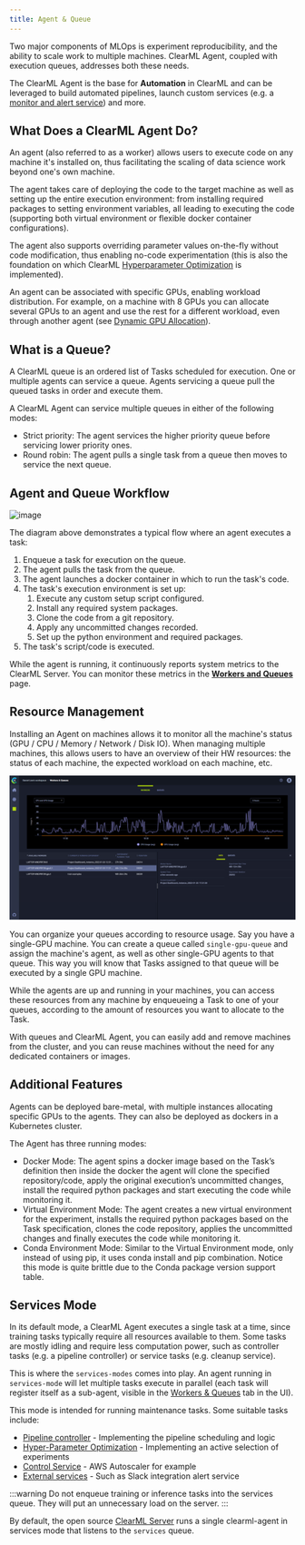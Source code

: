 ```yaml
---
title: Agent & Queue
---
```


Two major components of MLOps is experiment reproducibility, and the ability to scale work to multiple machines. ClearML Agent, 
coupled with execution queues, addresses both these needs. 

The ClearML Agent is the base for **Automation** in ClearML and can be leveraged to build automated pipelines, launch custom services 
(e.g. a [monitor and alert service](https://github.com/allegroai/clearml/tree/master/examples/services/monitoring)) and more.

## What Does a ClearML Agent Do?
An agent (also referred to as a worker) allows users to execute code on any machine it's installed on, thus facilitating the 
scaling of data science work beyond one's own machine.

The agent takes care of deploying the code to the target machine as well as setting up the entire execution environment: 
from installing required packages to setting environment variables, 
all leading to executing the code (supporting both virtual environment or flexible docker container configurations).

The agent also supports overriding parameter values on-the-fly without code modification, thus enabling no-code experimentation (this is also the foundation on which 
ClearML [Hyperparameter Optimization](hpo.md) is implemented).  

An agent can be associated with specific GPUs, enabling workload distribution. For example, on a machine with 8 GPUs you 
can allocate several GPUs to an agent and use the rest for a different workload, even through another agent (see [Dynamic GPU Allocation](../clearml_agent.md#dynamic-gpu-allocation)).   



## What is a Queue?

A ClearML queue is an ordered list of Tasks scheduled for execution. One or multiple agents can service a queue. 
Agents servicing a queue pull the queued tasks in order and execute them. 

A ClearML Agent can service multiple queues in either of the following modes: 

* Strict priority: The agent services the higher priority queue before servicing lower priority ones.
* Round robin: The agent pulls a single task from a queue then moves to service the next queue.

## Agent and Queue Workflow 

![image](../img/clearml_agent_flow_diagram.png)

The diagram above demonstrates a typical flow where an agent executes a task:  

1. Enqueue a task for execution on the queue.
1. The agent pulls the task from the queue.
1. The agent launches a docker container in which to run the task's code.
1. The task's execution environment is set up:
   1.  Execute any custom setup script configured.
   1.  Install any required system packages.
   1.  Clone the code from a git repository.
   1.  Apply any uncommitted changes recorded.
   1.  Set up the python environment and required packages.
1. The task's script/code is executed.  

While the agent is running, it continuously reports system metrics to the ClearML Server. You can monitor these metrics
in the [**Workers and Queues**](../webapp/webapp_workers_queues.md) page.  

## Resource Management
Installing an Agent on machines allows it to monitor all the machine's status (GPU / CPU / Memory / Network / Disk IO). 
When managing multiple machines, this allows users to have an overview of their HW resources: the status of each machine, 
the expected workload on each machine, etc.

![Workers and Queues page](../img/agents_queues_resource_management.png)


You can organize your queues according to resource usage. Say you have a single-GPU machine. You can create a queue called
`single-gpu-queue` and assign the machine's agent, as well as other single-GPU agents to that queue. This way you will know 
that Tasks assigned to that queue will be executed by a single GPU machine.

While the agents are up and running in your machines, you can access these resources from any machine by enqueueing a 
Task to one of your queues, according to the amount of resources you want to allocate to the Task. 

With queues and ClearML Agent, you can easily add and remove machines from the cluster, and you can 
reuse machines without the need for any dedicated containers or images.

## Additional Features

Agents can be deployed bare-metal, with multiple instances allocating 
specific GPUs to the agents. They can also be deployed as dockers in a Kubernetes cluster.

The Agent has three running modes:
- Docker Mode: The agent spins a docker image based on the Task’s definition then inside the docker the agent will clone 
  the specified repository/code, apply the original execution’s uncommitted changes, install the required python packages 
  and start executing the code while monitoring it.
- Virtual Environment Mode: The agent creates a new virtual environment for the experiment, installs the required python 
  packages based on the Task specification, clones the code repository, applies the uncommitted changes and finally 
  executes the code while monitoring it.
- Conda Environment Mode: Similar to the Virtual Environment mode, only instead of using pip, it uses conda install and 
  pip combination. Notice this mode is quite brittle due to the Conda package version support table.

## Services Mode

In its default mode, a ClearML Agent executes a single task at a time, since training tasks typically require all resources 
available to them. Some tasks are mostly idling and require less computation power, such as controller tasks (e.g. 
a pipeline controller) or service tasks (e.g. cleanup service). 

This is where the `services-modes` comes into play. An agent running in `services-mode` will let multiple tasks execute 
in parallel (each task will register itself as a sub-agent, visible in the [Workers & Queues](../webapp/webapp_workers_queues.md) tab in the UI).

This mode is intended for running maintenance tasks. Some suitable tasks include:

- [Pipeline controller](../guides/pipeline/pipeline_controller.md) - Implementing the pipeline scheduling and logic
- [Hyper-Parameter Optimization](../guides/optimization/hyper-parameter-optimization/examples_hyperparam_opt.md) - Implementing an active selection of experiments
- [Control Service](../guides/services/aws_autoscaler.md) - AWS Autoscaler for example
- [External services](../guides/services/slack_alerts.md) - Such as Slack integration alert service

:::warning
Do not enqueue training or inference tasks into the services queue. They will put an unnecessary load on the server.
:::

By default, the open source [ClearML Server](../deploying_clearml/clearml_server.md) runs a single clearml-agent in 
services mode that listens to the `services` queue.

